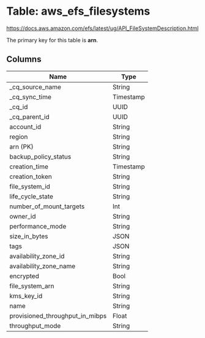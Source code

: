 # Table: aws_efs_filesystems

https://docs.aws.amazon.com/efs/latest/ug/API_FileSystemDescription.html

The primary key for this table is **arn**.

## Columns

| Name          | Type          |
| ------------- | ------------- |
|_cq_source_name|String|
|_cq_sync_time|Timestamp|
|_cq_id|UUID|
|_cq_parent_id|UUID|
|account_id|String|
|region|String|
|arn (PK)|String|
|backup_policy_status|String|
|creation_time|Timestamp|
|creation_token|String|
|file_system_id|String|
|life_cycle_state|String|
|number_of_mount_targets|Int|
|owner_id|String|
|performance_mode|String|
|size_in_bytes|JSON|
|tags|JSON|
|availability_zone_id|String|
|availability_zone_name|String|
|encrypted|Bool|
|file_system_arn|String|
|kms_key_id|String|
|name|String|
|provisioned_throughput_in_mibps|Float|
|throughput_mode|String|